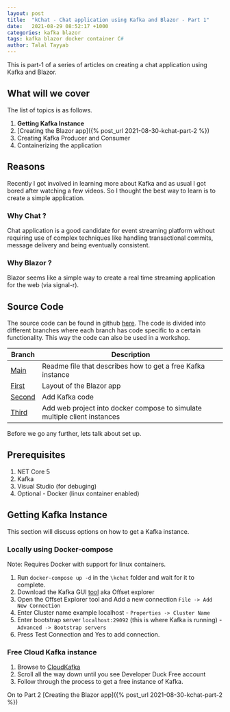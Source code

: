 ```yaml
---
layout: post
title:  "kChat - Chat application using Kafka and Blazor - Part 1"
date:   2021-08-29 08:52:17 +1000
categories: kafka blazor
tags: kafka blazor docker container C#
author: Talal Tayyab
---
```

This is part-1 of a series of articles on creating a chat application using Kafka and Blazor.

## What will we cover

The list of topics is as follows.

1. **Getting Kafka Instance**
1. [Creating the Blazor app]({% post_url 2021-08-30-kchat-part-2 %})
1. Creating Kafka Producer and Consumer
1. Containerizing the application

## Reasons

Recently I got involved in learning more about Kafka and as usual I got bored after watching a few videos. So I thought the best way to learn is to create a simple application.

### Why Chat ?

Chat application is a good candidate for event streaming platform without requiring use of complex techniques like handling transactional commits, message delivery and being eventually consistent.

### Why Blazor ?

Blazor seems like a simple way to create a real time streaming application for the web (via signal-r).

## Source Code

The source code can be found in github [here](https://github.com/TalalTayyab/kchat). The code is divided into different branches where each branch has code specific to a certain functionality.
This way the code can also be used in a workshop.

Branch|Description|
|-|-|
[Main](https://github.com/TalalTayyab/Kchat/tree/main)|Readme file that describes how to get a free Kafka instance
[First](https://github.com/TalalTayyab/Kchat/tree/first)|Layout of the Blazor app
[Second](https://github.com/TalalTayyab/Kchat/tree/second)|Add Kafka code
[Third](https://github.com/TalalTayyab/Kchat/tree/third)|Add web project into docker compose to simulate multiple client instances

Before we go any further, lets talk about set up.

## Prerequisites

1. NET Core 5
1. Kafka
1. Visual Studio (for debuging)
1. Optional - Docker (linux container enabled)

## Getting Kafka Instance

This section will discuss options on how to get a Kafka instance.

### Locally using Docker-compose

Note: Requires Docker with support for linux containers.

1. Run `docker-compose up -d` in the `\kchat` folder and wait for it to complete.
1. Download the Kafka GUI [tool](https://kafkatool.com/download.html) aka Offset explorer
1. Open the Offset Explorer tool and Add a new connection `File -> Add New Connection`
1. Enter Cluster name example localhost - `Properties -> Cluster Name`
1. Enter bootstrap server `localhost:29092` (this is where Kafka is running) - `Advanced -> Bootstrap servers`
1. Press Test Connection and Yes to add connection.

### Free Cloud Kafka instance

1. Browse to [CloudKafka](https://www.cloudkarafka.com/plans.html)
1. Scroll all the way down until you see Developer Duck Free account
1. Follow through the process to get a free instance of Kafka.

On to Part 2 [Creating the Blazor app]({% post_url 2021-08-30-kchat-part-2 %})

[jekyll-docs]: https://jekyllrb.com/docs/home
[jekyll-gh]:   https://github.com/jekyll/jekyll
[jekyll-talk]: https://talk.jekyllrb.com/
